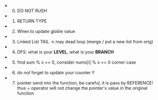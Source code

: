 
* 0. DO NOT RUSH


* 1. RETURN TYPE

* 2. When to update globle value

* 3. Linked List TAIL -> may dead loop (merge / put a new list from orig)

* 4. DFS: what is your **LEVEL**, what is your **BRANCH**

* 5. find sum % x == 0, consider nums[i] % x == 0 corner case

* 6. do not forget to update your counter !!

* 7. pointer send into the function, be careful, it is pass by REFERENCE! thus = operator will not change the pointer's value in the original function

